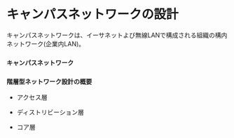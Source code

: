 # キャンパスネットワークの設計
キャンパスネットワークは、イーサネットよび無線LANで構成される組織の構内ネットワーク(企業内LAN)。

### `キャンパスネットワーク`

### `階層型ネットワーク設計の概要`


- アクセス層


- ディストリビーション層


- コア層
